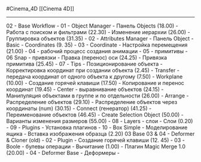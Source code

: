 #Cinema_4D 
[[Cinema 4D]]
________

02 - Base Workflow
	- 01 - Object Manager
		- Панель Objects (18.00)
			- Работа с поиском и фильтрами (22.30)
			- Изменение иерархии (26.00)
			- Группировка объектов (31.35)
	- 02 - Attributes Manager
		- Панель Object
			- Basic
			- Coordinates (9. 35)
	- 03 - Coordinate
		- Настройка перемещения (21.00)
	- 04 - рабочий процесс создания анимации
	- 05 - примитивы
	- 06 Snap - привязки
		- Правка (перенос) оси (24.25)
		- Привязка примитива (25.45)
	- 07 - Tips - Позиционирование объекта
		- Корректировка координат при создании объекта (2.45)
		- Transfer - передача координат от одного объекта к другому (7.50)
		- Workplane (10.00)
		- Создание горячей клавиши (17.50)
		- Копирование и перенос координат (19.45)
		- Center - выравнивание объектов (24.15)
		- Манипуляция объектами в группе и по отдельности (26.00)
		- Arrange - Распределение объектов (29.10)
		- Распределение объектов через координаты (num) (30.15)
		- Connect (генератор) (41.25)
		- Переименование объектов (46.45)
		- Create Selection Object (50.00)
		- Варианты изменения размеров (55.00)
	- 08 - Layers - слои
		- Слои (0.20)
	- 09 - Plugins - Установка плагинов
	- 10 - Box Simple - Моделирование ящика
		- Вставка изображения образца (2.20)
03 Base 03 & 04 - Deformer & Cloner (old)
	- 02 - Plugin
		- Создание горячей клавиши (12. 45)
	- 03 - Boole - булевы операции
		- Вычитание (1.00)
			- Плагин Magic Merge 1.0 (20.00)
	- 04 - Deformer Base - Деформеры
		- 